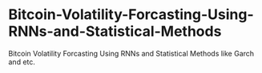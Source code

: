 # Bitcoin-Volatility-Forcasting-Using-RNNs-and-Statistical-Methods
Bitcoin Volatility Forcasting Using RNNs and Statistical Methods like Garch  and etc.
